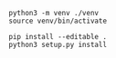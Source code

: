 `python3 -m venv ./venv`  
`source venv/bin/activate`  

`pip install --editable .`  
`python3 setup.py install`  
